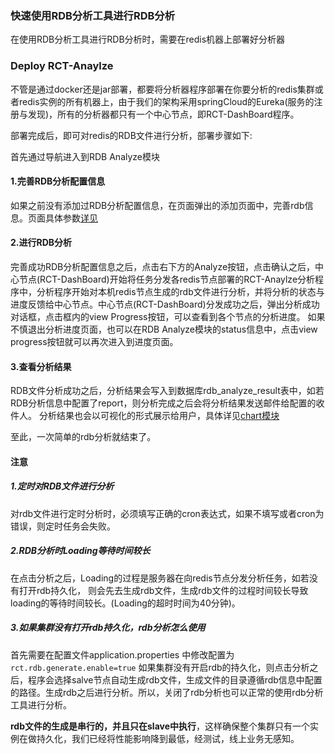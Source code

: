### 快速使用RDB分析工具进行RDB分析

在使用RDB分析工具进行RDB分析时，需要在redis机器上部署好分析器
### Deploy RCT-Anaylze
不管是通过docker还是jar部署，都要将分析器程序部署在你要分析的redis集群或者redis实例的所有机器上，由于我们的架构采用springCloud的Eureka(服务的注册与发现)，所有的分析器都只有一个中心节点，即RCT-DashBoard程序。

部署完成后，即可对redis的RDB文件进行分析，部署步骤如下:

首先通过导航进入到RDB Analyze模块
#### 1.完善RDB分析配置信息
   如果之前没有添加过RDB分析配置信息，在页面弹出的添加页面中，完善rdb信息。页面具体参数[详见](./如何使用RDB分析工具.md)
#### 2.进行RDB分析
 完善成功RDB分析配置信息之后，点击右下方的Analyze按钮，点击确认之后，中心节点(RCT-DashBoard)开始将任务分发各redis节点部署的RCT-Anaylze分析程序中，分析程序开始对本机redis节点生成的rdb文件进行分析，并将分析的状态与进度反馈给中心节点。中心节点(RCT-DashBoard)分发成功之后，弹出分析成功对话框，点击框内的view Progress按钮，可以查看到各个节点的分析进度。 
 如果不慎退出分析进度页面，也可以在RDB Analyze模块的status信息中，点击view progress按钮就可以再次进入到进度页面。 
#### 3.查看分析结果
 RDB文件分析成功之后，分析结果会写入到数据库rdb_analyze_result表中，如若RDB分析信息中配置了report，则分析完成之后会将分析结果发送邮件给配置的收件人。
 分析结果也会以可视化的形式展示给用户，具体详见[chart模块](./Chart模块介绍.md)

至此，一次简单的rdb分析就结束了。
   
#### 注意

##### 1.定时对RDB文件进行分析
对rdb文件进行定时分析时，必须填写正确的cron表达式，如果不填写或者cron为错误，则定时任务会失败。
##### 2.RDB分析时Loading等待时间较长
在点击分析之后，Loading的过程是服务器在向redis节点分发分析任务，如若没有打开rdb持久化，
 则会先去生成rdb文件，生成rdb文件的过程时间较长导致loading的等待时间较长。(Loading的超时时间为40分钟)。
##### 3.如果集群没有打开rdb持久化，rdb分析怎么使用
首先需要在配置文件application.properties 中修改配置为```rct.rdb.generate.enable=true```
如果集群没有开启rdb的持久化，则点击分析之后，程序会选择salve节点自动生成rdb文件，生成文件的目录遵循rdb信息中配置的路径。生成rdb之后进行分析。所以，关闭了rdb分析也可以正常的使用rdb分析工具进行分析。

**rdb文件的生成是串行的，并且只在slave中执行**，这样确保整个集群只有一个实例在做持久化，我们已经将性能影响降到最低，经测试，线上业务无感知。